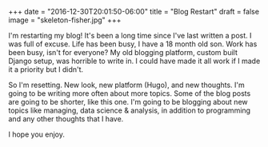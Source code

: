+++
date = "2016-12-30T20:01:50-06:00"
title = "Blog Restart"
draft = false
image = "skeleton-fisher.jpg"
+++

I'm restarting my blog! It's been a long time since I've last written a post. I was full of excuse. Life has been busy, I have a 18 month old son. Work has been busy, isn't for everyone?<!--more--> My old blogging platform, custom built Django setup, was horrible to write in. I could have made it all work if I made it a priority but I didn't.

So I'm resetting. New look, new platform (Hugo), and new thoughts. I'm going to be writing more often about more topics. Some of the blog posts are going to be shorter, like this one. I'm going to be blogging about new topics like managing, data science & analysis, in addition to programming and any other thoughts that I have.

I hope you enjoy.